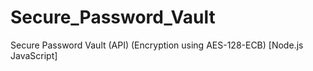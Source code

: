 # Secure_Password_Vault
Secure Password Vault (API) (Encryption using AES-128-ECB) [Node.js JavaScript] 
